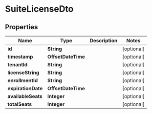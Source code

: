 

# SuiteLicenseDto


## Properties

| Name | Type | Description | Notes |
|------------ | ------------- | ------------- | -------------|
|**id** | **String** |  |  [optional] |
|**timestamp** | **OffsetDateTime** |  |  [optional] |
|**tenantId** | **String** |  |  [optional] |
|**licenseString** | **String** |  |  [optional] |
|**enrollmentId** | **String** |  |  [optional] |
|**expirationDate** | **OffsetDateTime** |  |  [optional] |
|**availableSeats** | **Integer** |  |  [optional] |
|**totalSeats** | **Integer** |  |  [optional] |



